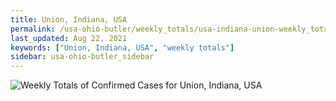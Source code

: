 ```yaml
---
title: Union, Indiana, USA
permalink: /usa-ohio-butler/weekly_totals/usa-indiana-union-weekly_totals.html
last_updated: Aug 22, 2021
keywords: ["Union, Indiana, USA", "weekly totals"]
sidebar: usa-ohio-butler_sidebar
---
```


![Weekly Totals of Confirmed Cases for Union, Indiana, USA](/covid_tracker/images/graphs/usa-indiana-union-weekly_totals_graph.png)
